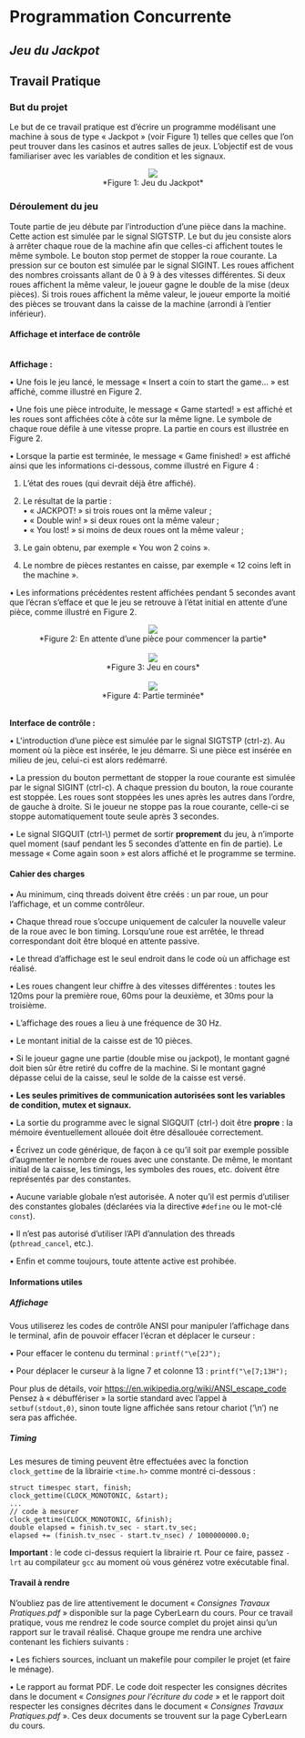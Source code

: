 # Programmation Concurrente
## *Jeu du Jackpot*
## Travail Pratique

### But du projet
Le but de ce travail pratique est d’écrire un programme modélisant une machine à sous de type « Jackpot » (voir Figure 1) telles que celles que l’on peut trouver dans les casinos et autres salles de jeux. L’objectif est de vous familiariser avec les variables de condition et les signaux.

<center> <img src = "images/fig1.png"> </center>
<center> *Figure 1: Jeu du Jackpot* </center>

### Déroulement du jeu
Toute partie de jeu débute par l’introduction d’une pièce dans la machine. Cette action est simulée par le signal SIGTSTP. Le but du jeu consiste alors à arrêter chaque roue de la machine afin que celles-ci affichent toutes le même symbole. Le bouton stop permet de stopper la roue courante. La pression sur ce bouton est simulée par le signal SIGINT. Les roues affichent des nombres croissants allant de 0 à 9 à des vitesses différentes. Si deux roues affichent la même valeur, le joueur gagne le double de la mise (deux pièces). Si trois roues affichent la même valeur, le joueur emporte la moitié des pièces se trouvant dans la caisse de la machine (arrondi à l’entier inférieur).

#### Affichage et interface de contrôle

<br> **Affichage :**

• Une fois le jeu lancé, le message « Insert a coin to start the game... » est affiché, comme illustré en Figure 2.

• Une fois une pièce introduite, le message « Game started! » est affiché et les roues sont affichées côte à côte sur la même ligne. Le symbole de chaque roue défile à une vitesse propre. La partie en cours est illustrée en Figure 2.

• Lorsque la partie est terminée, le message « Game finished! » est affiché ainsi que les informations ci-dessous, comme illustré en Figure 4 :

1. L’état des roues (qui devrait déjà être affiché).

2. Le résultat de la partie : <br>
• « JACKPOT! » si trois roues ont la même valeur ; <br>
• « Double win! » si deux roues ont la même valeur ; <br>
• « You lost! » si moins de deux roues ont la même valeur ;

3. Le gain obtenu, par exemple « You won 2 coins ».

4. Le nombre de pièces restantes en caisse, par exemple « 12 coins left in the machine ».

• Les informations précédentes restent affichées pendant 5 secondes avant que l’écran s’efface et que le jeu se retrouve à l’état initial en attente d’une pièce, comme illustré en Figure 2.

<center> <img src = "images/fig2.png"> </center>
<center> *Figure 2: En attente d’une pièce pour commencer la partie* </center>
<br>
<center> <img src = "images/fig3.png"> </center>
<center> *Figure 3: Jeu en cours* </center>
<br>
<center> <img src = "images/fig4.png"> </center>
<center> *Figure 4: Partie terminée* </center>
<br>

**Interface de contrôle :**

• L'introduction d’une pièce est simulée par le signal SIGTSTP (ctrl-z). Au moment où la pièce est insérée, le jeu démarre. Si une pièce est insérée en milieu de jeu, celui-ci est alors redémarré.

• La pression du bouton permettant de stopper la roue courante est simulée par le signal SIGINT (ctrl-c). A chaque pression du bouton, la roue courante est stoppée. Les roues sont stoppées les unes après les autres dans l’ordre, de gauche à droite. Si le joueur ne stoppe pas la roue courante, celle-ci se stoppe automatiquement toute seule après 3 secondes.

• Le signal SIGQUIT (ctrl-\\) permet de sortir **proprement** du jeu, à n’importe quel moment (sauf pendant les 5 secondes d’attente en fin de partie). Le message « Come again soon » est alors affiché et le programme se termine.

#### Cahier des charges

• Au minimum, cinq threads doivent être créés : un par roue, un pour l’affichage, et un comme contrôleur.

• Chaque thread roue s’occupe uniquement de calculer la nouvelle valeur de la roue avec le bon timing. Lorsqu’une roue est arrêtée, le thread correspondant doit être bloqué en attente passive.

• Le thread d’affichage est le seul endroit dans le code où un affichage est réalisé.

• Les roues changent leur chiffre à des vitesses différentes : toutes les 120ms pour la première roue, 60ms pour la deuxième, et 30ms pour la troisième.

• L’affichage des roues a lieu à une fréquence de 30 Hz.

• Le montant initial de la caisse est de 10 pièces.

• Si le joueur gagne une partie (double mise ou jackpot), le montant gagné doit bien sûr être retiré du coffre de la machine. Si le montant gagné dépasse celui de la caisse, seul le solde de la caisse est versé.

• **Les seules primitives de communication autorisées sont les variables de condition, mutex et signaux.**

• La sortie du programme avec le signal SIGQUIT (ctrl-\) doit être **propre** : la mémoire éventuellement allouée doit être désallouée correctement.

• Écrivez un code générique, de façon à ce qu’il soit par exemple possible d’augmenter le nombre de roues avec une constante. De même, le montant initial de la caisse, les timings, les symboles des roues, etc. doivent être représentés par des constantes.

• Aucune variable globale n’est autorisée. A noter qu’il est permis d’utiliser des constantes globales (déclarées via la directive `#define` ou le mot-clé `const`).

• Il n’est pas autorisé d’utiliser l’API d’annulation des threads (`pthread_cancel`, etc.).

• Enfin et comme toujours, toute attente active est prohibée.

#### Informations utiles

##### Affichage
Vous utiliserez les codes de contrôle ANSI pour manipuler l’affichage dans le terminal, afin de pouvoir effacer l’écran et déplacer le curseur :

• Pour effacer le contenu du terminal : `printf("\e[2J");`

• Pour déplacer le curseur à la ligne 7 et colonne 13 : `printf("\e[7;13H");`

Pour plus de détails, voir https://en.wikipedia.org/wiki/ANSI_escape_code Pensez à « débuffériser » la sortie standard avec l’appel à `setbuf(stdout,0)`, sinon toute ligne
affichée sans retour chariot (‘\n’) ne sera pas affichée.

##### Timing
Les mesures de timing peuvent être effectuées avec la fonction `clock_gettime` de la librairie
`<time.h>` comme montré ci-dessous :

````
struct timespec start, finish;
clock_gettime(CLOCK_MONOTONIC, &start);
...
// code à mesurer
clock_gettime(CLOCK_MONOTONIC, &finish);
double elapsed = finish.tv_sec - start.tv_sec;
elapsed += (finish.tv_nsec - start.tv_nsec) / 1000000000.0;
````

**Important** : le code ci-dessus requiert la librairie rt. Pour ce faire, passez `-lrt` au compilateur
`gcc` au moment où vous générez votre exécutable final.

#### Travail à rendre
N’oubliez pas de lire attentivement le document « *Consignes Travaux Pratiques.pdf* » disponible sur la page CyberLearn du cours.
Pour ce travail pratique, vous me rendrez le code source complet du projet ainsi qu’un rapport sur le travail réalisé. Chaque groupe me rendra une archive contenant les fichiers suivants :

• Les fichiers sources, incluant un makefile pour compiler le projet (et faire le ménage).

• Le rapport au format PDF.
Le code doit respecter les consignes décrites dans le document « *Consignes pour l’écriture du code* » et le rapport doit respecter les consignes décrites dans le document « *Consignes Travaux Pratiques.pdf* ». Ces deux documents se trouvent sur la page CyberLearn du cours.
